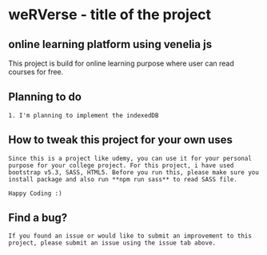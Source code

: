# weRVerse - title of the project

## online learning platform using venelia js

This project is build for online learning purpose where user can read courses for free.

## Planning to do

    1. I'm planning to implement the indexedDB

## How to tweak this project for your own uses

    Since this is a project like udemy, you can use it for your personal purpose for your college project. For this project, i have used bootstrap v5.3, SASS, HTML5. Before you run this, please make sure you install package and also run **npm run sass** to read SASS file.

    Happy Coding :)

## Find a bug?

    If you found an issue or would like to submit an improvement to this project, please submit an issue using the issue tab above.
